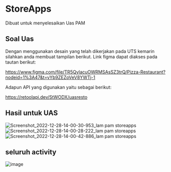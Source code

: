 # StoreApps
Dibuat untuk menyelesaikan Uas PAM 

## Soal Uas 
Dengan menggunakan desain yang telah dikerjakan pada UTS kemarin silahkan anda membuat 
tampilan berikut. Link figma dapat diakses pada tautan berikut: 

https://www.figma.com/file/TR5QylacuOWRMSAsSZ3trQ/Pizza-Restaurant?nodeid=1%3A47&t=vYb9ZEZoVeV8YWTj-1

Adapun API yang digunakan yaitu sebagai berikut:

https://retoolapi.dev/StWODX/uasresto

## Hasil untuk UAS
![Screenshot_2022-12-28-14-00-30-953_lam pam storeapps](https://user-images.githubusercontent.com/78277922/209772268-cb1873a7-fd8d-4639-897e-071604d58fef.jpg)
![Screenshot_2022-12-28-14-00-28-222_lam pam storeapps](https://user-images.githubusercontent.com/78277922/209772283-3044049a-e95d-44c6-99df-74b81fb29c0f.jpg)
![Screenshot_2022-12-28-14-00-42-886_lam pam storeapps](https://user-images.githubusercontent.com/78277922/209772291-0bb20a00-c675-407c-bd4b-16799bfab94e.jpg)

## seluruh activity
![image](https://user-images.githubusercontent.com/78277922/209773879-5ea86b0f-487a-40a7-81d3-b03ef40b1a41.png)
